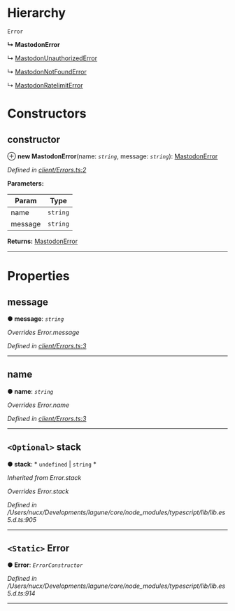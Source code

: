

# Hierarchy

 `Error`

**↳ MastodonError**

↳  [MastodonUnauthorizedError](_client_errors_.mastodonunauthorizederror.md)

↳  [MastodonNotFoundError](_client_errors_.mastodonnotfounderror.md)

↳  [MastodonRatelimitError](_client_errors_.mastodonratelimiterror.md)

# Constructors

<a id="constructor"></a>

##  constructor

⊕ **new MastodonError**(name: *`string`*, message: *`string`*): [MastodonError](_client_errors_.mastodonerror.md)

*Defined in [client/Errors.ts:2](https://github.com/lagunehq/core/blob/31cfc86/src/client/Errors.ts#L2)*

**Parameters:**

| Param | Type |
| ------ | ------ |
| name | `string` |
| message | `string` |

**Returns:** [MastodonError](_client_errors_.mastodonerror.md)

___

# Properties

<a id="message"></a>

##  message

**● message**: *`string`*

*Overrides Error.message*

*Defined in [client/Errors.ts:3](https://github.com/lagunehq/core/blob/31cfc86/src/client/Errors.ts#L3)*

___
<a id="name"></a>

##  name

**● name**: *`string`*

*Overrides Error.name*

*Defined in [client/Errors.ts:3](https://github.com/lagunehq/core/blob/31cfc86/src/client/Errors.ts#L3)*

___
<a id="stack"></a>

## `<Optional>` stack

**● stack**: * `undefined` &#124; `string`
*

*Inherited from Error.stack*

*Overrides Error.stack*

*Defined in /Users/nucx/Developments/lagune/core/node_modules/typescript/lib/lib.es5.d.ts:905*

___
<a id="error"></a>

## `<Static>` Error

**● Error**: *`ErrorConstructor`*

*Defined in /Users/nucx/Developments/lagune/core/node_modules/typescript/lib/lib.es5.d.ts:914*

___

